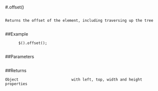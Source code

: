 #.offset()

```

Returns the offset of the element, including traversing up the tree
      
```

##Example

```
      $().offset();
      
```


##Parameters

```

```

##Returns

```
Object                        with left, top, width and height properties
```

